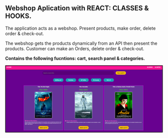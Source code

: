 ## Webshop Aplication with REACT: CLASSES & HOOKS.

The application acts as a webshop. Present products, make order, delete order & check-out.

The webshop gets the products dynamically from an API then present the products. Customer can make an Orders, delete order & check-out.

**Contains the following fucntions: cart, search panel & categories.**

<img src="Image/screenshot.png" width="1000">
